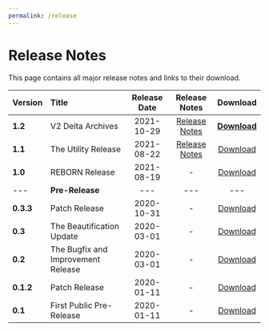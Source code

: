 ```yaml
---
permalink: /release
---
```


# Release Notes

This page contains all major release notes and links to their download.

| Version   | Title                              | Release Date | Release Notes                 | Download |
|:--------- |:---------------------------------- |:------------:|:-----------------------------:|:--------:|
| **1.2**   | V2 Delta Archives                  | 2021-10-29   | [Release Notes](/release/1_2) | [**Download**](https://github.com/rGunti/BeatSaberKeeper/releases/tag/1.2.20%2B05f3a771c4) |
| **1.1**   | The Utility Release                | 2021-08-22   | [Release Notes](/release/1_1) | [Download](https://github.com/rGunti/BeatSaberKeeper/releases/tag/1.1.14%2B4f29924e2c) |
| **1.0**   | REBORN Release                     | 2021-08-19   | -                             | [Download](https://github.com/rGunti/BeatSaberKeeper/releases/tag/1.0.32%2B87ff7793bf) |
| ---       | **Pre-Release**                    | ---          | ---                           | --- |
| **0.3.3** | Patch Release                      | 2020-10-31   | -                             | [Download](https://github.com/rGunti/BeatSaberKeeper/releases/tag/0.3.3) |
| **0.3**   | The Beautification Update          | 2020-03-01   | -                             | [Download](https://github.com/Gunti/BeatSaberKeeper/releases/tag/0.3) |
| **0.2**   | The Bugfix and Improvement Release | 2020-03-01   | -                             | [Download](https://github.com/Gunti/BeatSaberKeeper/releases/tag/0.2) |
| **0.1.2** | Patch Release                      | 2020-01-11   | -                             | [Download](https://github.com/Gunti/BeatSaberKeeper/releases/tag/0.1.2) |
| **0.1**   | First Public Pre-Release           | 2020-01-11   | -                             | [Download](https://github.com/Gunti/BeatSaberKeeper/releases/tag/0.1) |
